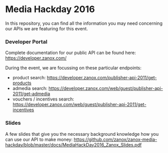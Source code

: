 # Media Hackday 2016

In this repository, you can find all the information you may need concerning our APIs we are featuring for this event.


### Developer Portal
Complete documentation for our public API can be found here:
https://developer.zanox.com/

During the event, we are focussing on these particular endpoints:

* product search: https://developer.zanox.com/publisher-api-2011/get-products
* admedia search: https://developer.zanox.com/web/guest/publisher-api-2011/get-admedia
* vouchers / incentives search: https://developer.zanox.com/web/guest/publisher-api-2011/get-incentives

### Slides
A few slides that give you the necessary background knowledge how you can use our API to make money:
https://github.com/zanox/zanox-media-hackday/blob/master/docs/MediaHackDay2016_Zanox_Slides.pdf
